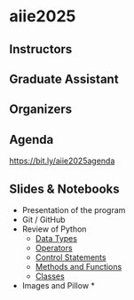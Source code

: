 # aiie2025

## Instructors

## Graduate Assistant

## Organizers

## Agenda

https://bit.ly/aiie2025agenda

## Slides & Notebooks

* Presentation of the program
* Git / GitHub
* Review of Python
  * [Data Types](https://colab.research.google.com/drive/1wTLN4MneellWht_f6RGd_qSBNlm10JL3?usp=sharing)
  * [Operators](https://colab.research.google.com/drive/1MoGVo5nZkn8dwMGiuAugFY0-MywtPv5O?usp=sharing)
  * [Control Statements](https://colab.research.google.com/drive/1lJH2Zm-a5w3XXheLvY02DWeLHIsN3poG?usp=sharing)
  * [Methods and Functions](https://colab.research.google.com/drive/1nhbIMXdSHTeneUlm8Y0qjhPKDGovQc0W?usp=sharing)
  * [Classes](https://colab.research.google.com/drive/1Mpjz0sVj3CxbgRV_vPZ-JqUZv4eM5YFB?usp=sharing)
* Images and Pillow
  * 
